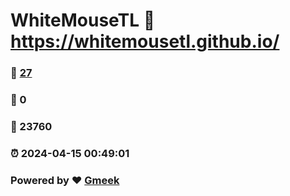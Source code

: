 # WhiteMouseTL :link: https://whitemousetl.github.io/ 
### :page_facing_up: [27](https://whitemousetl.github.io//tag.html) 
### :speech_balloon: 0 
### :hibiscus: 23760 
### :alarm_clock: 2024-04-15 00:49:01 
### Powered by :heart: [Gmeek](https://github.com/Meekdai/Gmeek)
